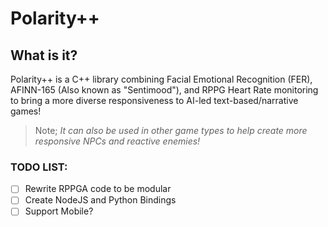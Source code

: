 # Polarity++
## What is it?
 Polarity++ is a C++ library combining Facial Emotional Recognition (FER), AFINN-165 (Also known as "Sentimood"), and RPPG Heart Rate monitoring to bring a more diverse responsiveness to AI-led text-based/narrative games!


> Note; *It can also be used in other game types to help create more responsive NPCs and reactive enemies!*


### TODO LIST:
- [ ] Rewrite RPPGA code to be modular
- [ ] Create NodeJS and Python Bindings
- [ ] Support Mobile?